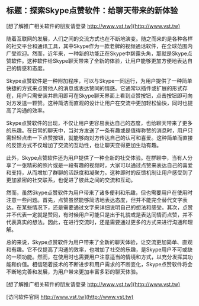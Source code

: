 ## **标题：探索Skype点赞软件：给聊天带来的新体验**

[想了解推广相关软件的朋友请登录 http://www.vst.tw](http://www.vst.tw)

随着互联网的发展，人们之间的交流方式也在不断地演变。随之而来的是各种各样的社交平台和通讯工具，其中Skype作为一款老牌的视频通话软件，在全球范围内广受欢迎。然而，近年来，一种新的功能正在Skype中崭露头角，那就是Skype点赞软件。这种软件给Skype聊天带来了全新的体验，让用户能够更加方便地表达自己的情感和态度。

Skype点赞软件是一种附加程序，可以与Skype一同运行，为用户提供了一种简单快捷的方式来点赞他人的消息或表达赞同的情感。它通常以插件或扩展的形式存在，用户只需安装并启用即可在Skype聊天界面上看到点赞按钮，点击按钮即可向对方发送一颗赞。这种简洁而直观的设计让用户在交流中更加轻松愉快，同时也提高了沟通的效率。

Skype点赞软件的出现，不仅让用户更容易表达自己的态度，也给聊天带来了更多的乐趣。在日常的聊天中，当对方发送了一条有趣或是值得称赞的消息时，用户只需轻轻点击一下点赞按钮，就能够向对方传达自己的认可和喜爱。这种简单而直接的反馈方式不仅增加了交流的互动性，也让聊天变得更加生动有趣。

此外，Skype点赞软件还为用户提供了一种全新的社交体验。在群聊中，当有人分享了一张精彩的照片或是一段有趣的视频时，大家可以通过点赞来表达自己的喜爱和支持，从而增加了群聊的活跃度和凝聚力。这种即时的反馈机制让用户感受到了更加紧密的社交联系，也促进了彼此之间的交流和互动。

然而，虽然Skype点赞软件为用户带来了诸多便利和乐趣，但也需要用户在使用时注意一些问题。首先，点赞虽然能够简洁地表达态度，但并不能完全替代文字表达。在某些情况下，还是需要通过文字来详细说明自己的想法和感受。其次，点赞并不代表一定就是赞同，有时候用户可能只是出于礼貌或是表达同情而点赞，并不代表真实的想法。因此，在进行交流时，还是需要通过更多的方式来进行沟通和理解。

总的来说，Skype点赞软件为用户带来了全新的聊天体验，让交流更加简单、直观和有趣。它不仅提高了沟通的效率，也增加了社交的乐趣，是Skype用户不可或缺的一项功能。然而，在使用时也需要用户注意适当的情境和方式，以充分发挥其功能和价值。相信随着技术的不断进步和用户需求的不断变化，Skype点赞软件将会不断地完善和发展，为用户带来更加丰富多彩的聊天体验。

[想了解推广相关软件的朋友请登录 http://www.vst.tw](http://www.vst.tw)


[访问软件官网 http://www.vst.tw](http://www.vst.tw)
